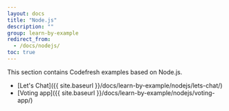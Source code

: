 ```yaml
---
layout: docs
title: "Node.js"
description: ""
group: learn-by-example
redirect_from:
  - /docs/nodejs/
toc: true
---
```


This section contains Codefresh examples based on Node.js.
- [Let's Chat]({{ site.baseurl }}/docs/learn-by-example/nodejs/lets-chat/)
- [Voting app]({{ site.baseurl }}/docs/learn-by-example/nodejs/voting-app/)
